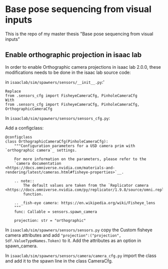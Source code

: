 # Base pose sequencing from visual inputs
This is the repo of my master thesis "Base pose sequencing from visual inputs"


## Enable orthographic projection in isaac lab
In order to enable Orthographic camera projections in isaac lab 2.0.0, these modifications needs to be done in the isaac lab source code:

in `isaaclab/sim/spawners/sensors/__init__.py`:'
```
Replace
from .sensors_cfg import FisheyeCameraCfg, PinholeCameraCfg
With
from .sensors_cfg import FisheyeCameraCfg, PinholeCameraCfg, OrthographicCameraCfg
```

In `isaaclab/sim/spawners/sensors/sensors_cfg.py`:

Add a configclass:
```
@configclass
class OrthographicCameraCfg(PinholeCameraCfg):
    """Configuration parameters for a USD camera prim with `orthographic camera`_ settings.

    For more information on the parameters, please refer to the
    `camera documentation <https://docs.omniverse.nvidia.com/materials-and-rendering/latest/cameras.html#fisheye-properties>`__.

    .. note::
        The default values are taken from the `Replicator camera <https://docs.omniverse.nvidia.com/py/replicator/1.9.8/source/omni.replicator.core/docs/API.html#omni.replicator.core.create.camera>`__
        function.

    .. _fish-eye camera: https://en.wikipedia.org/wiki/Fisheye_lens
    """
    func: Callable = sensors.spawn_camera

    projection: str = "orthographic"
```

In `isaaclab/sim/spawners/sensors/sensors.py` copy the Custom fisheye camera attributes and add ` "projection":("projection", Sdf.ValueTypeNames.Token) ` to it. Add the attributes as an option in spawn_camera.

In `isaaclab/sim/spawners/sensors/camera/camera_cfg.py` import the class and add it to the spawn line in the class CameraCfg. 
